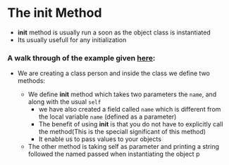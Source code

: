 # The __init__ Method
- __init__ method is usually run a soon as the object class is instantiated
- Its usually usefull for any initialization

### A walk through of the example given [here]():
- We are creating a class person and inside the class we define two methods:

  - We define __init__ method which takes two parameters the `name`, and along with the usual `self`
    - we have also created a field called `name` which is different from the local variable `name` (defined as a parameter)
    - The benefit of using __init__ is that you do not have to explicitly call the method(This is the speciall significant of this method)
    - It enable us to pass values to your objects
   - The other method is taking self as parameter and printing a string followed the named passed when instantiating the object p
